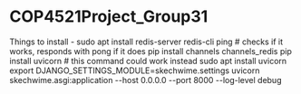 # COP4521Project_Group31

Things to install - 
sudo apt install redis-server
redis-cli ping # checks if it works, responds with pong if it does
pip install channels channels_redis
pip install uvicorn # this command could work instead sudo apt install uvicorn
export DJANGO_SETTINGS_MODULE=skechwime.settings
uvicorn skechwime.asgi:application --host 0.0.0.0 --port 8000 --log-level debug
